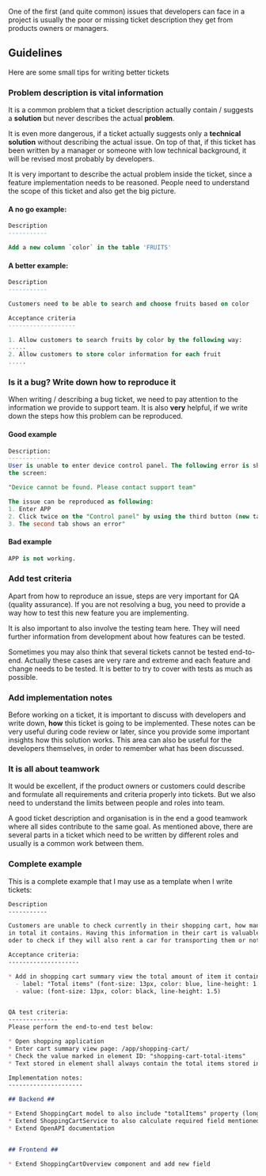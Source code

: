 One of the first (and quite common) issues that developers can face in a project
is usually the poor or missing ticket description they get from products owners
or managers.

## Guidelines

Here are some small tips for writing better tickets

### Problem description is vital information

It is a common problem that a ticket description actually contain / suggests
a __solution__ but never describes the actual __problem__.

It is even more dangerous, if a ticket actually suggests only a __technical
solution__ without describing the actual issue. On top of that, if this ticket
has been written by a manager or someone with low technical background, it will be
revised most probably by developers.

It is very important to describe the actual problem inside the ticket, since a
feature implementation needs to be reasoned. People need to understand the scope
of this ticket and also get the big picture.
                                        
#### A no go example:

```sql
Description
-----------

Add a new column `color` in the table 'FRUITS'
```

#### A better example:

```sql
Description
-----------

Customers need to be able to search and choose fruits based on color

Acceptance criteria
-------------------

1. Allow customers to search fruits by color by the following way:
.....
2. Allow customers to store color information for each fruit
.....
```

### Is it a bug?  Write down how to reproduce it

When writing / describing a bug ticket, we need to pay attention to the
information we provide to support team. It is also __very__ helpful, if we
write down the steps how this problem can be reproduced.

#### Good example

```sql
Description:
------------
User is unable to enter device control panel. The following error is shown on
the screen:

"Device cannot be found. Please contact support team"

The issue can be reproduced as following:
1. Enter APP
2. Click twice on the "Control panel" by using the third button (new tab)
3. The second tab shows an error"
```

#### Bad example

```sql
APP is not working.
```

### Add test criteria

Apart from how to reproduce an issue, steps are very important for QA (quality
assurance). If you are not resolving a bug, you need to provide a way
how to test this new feature you are implementing.

It is also important to also involve the testing team here. They will need
further information from development about how features can be tested.

Sometimes you may also think that several tickets cannot be tested end-to-end.
Actually these cases are very rare and extreme and each feature and change needs
to be tested. It is better to try to cover with tests as much as possible.

### Add implementation notes

Before working on a ticket, it is important to discuss with developers
and write down, __how__ this ticket is going to be implemented.
These notes can be very useful during code review or later, since you provide
some important insights how this solution works. This area can also be useful
for the developers themselves, in order to remember what has been discussed.

### It is all about teamwork

It would be excellent, if the product owners or customers could describe and
formulate all requirements and criteria properly into tickets. But we also
need to understand the limits between people and roles into team.

A good ticket description and organisation is in the end a good teamwork where
all sides contribute to the same goal. As mentioned above, there are several
parts in a ticket which need to be written by different roles and usually is
a common work between them. 

### Complete example

This is a complete example that I may use as a template when I write tickets:

```markdown
Description
-----------

Customers are unable to check currently in their shopping cart, how many items
in total it contains. Having this information in their cart is valuable, in
oder to check if they will also rent a car for transporting them or not.

Acceptance criteria:
--------------------

* Add in shopping cart summary view the total amount of item it contains
  - label: "Total items" (font-size: 13px, color: blue, line-height: 1.5)
  - value: (font-size: 13px, color: black, line-height: 1.5)


QA test criteria:
--------------
Please perform the end-to-end test below: 

* Open shopping application
* Enter cart summary view page: /app/shopping-cart/
* Check the value marked in element ID: "shopping-cart-total-items"
* Text stored in element shall always contain the total items stored in shopping cart

Implementation notes:
---------------------

## Backend ##

* Extend ShoppingCart model to also include "totalItems" property (long, nonnull)
* Extend ShoppingCartService to also calculate required field mentioned above
* Extend OpenAPI documentation


## Frontend ##

* Extend ShoppingCartOverview component and add new field


```
